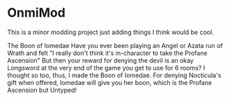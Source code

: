# OnmiMod
This is a minor modding project just adding things I think would be cool.

The Boon of Iomedae
Have you ever been playing an Angel or Azata run of Wrath and felt "I really don't think it's in-character to take the Profane Ascension" But then your reward for denying the devil is an okay Longsword at the very end of the game you get to use for 6 rooms? I thought so too, thus, I made the Boon of Iomedae. For denying Nocticula's gift when offered, Iomedae will give you her boon, which is the Profane Ascension but Untyped!
